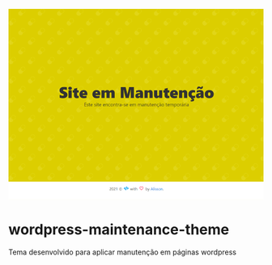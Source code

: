 
![Screenshot](screenshot.png)
# wordpress-maintenance-theme
Tema desenvolvido para aplicar manutenção em páginas wordpress
